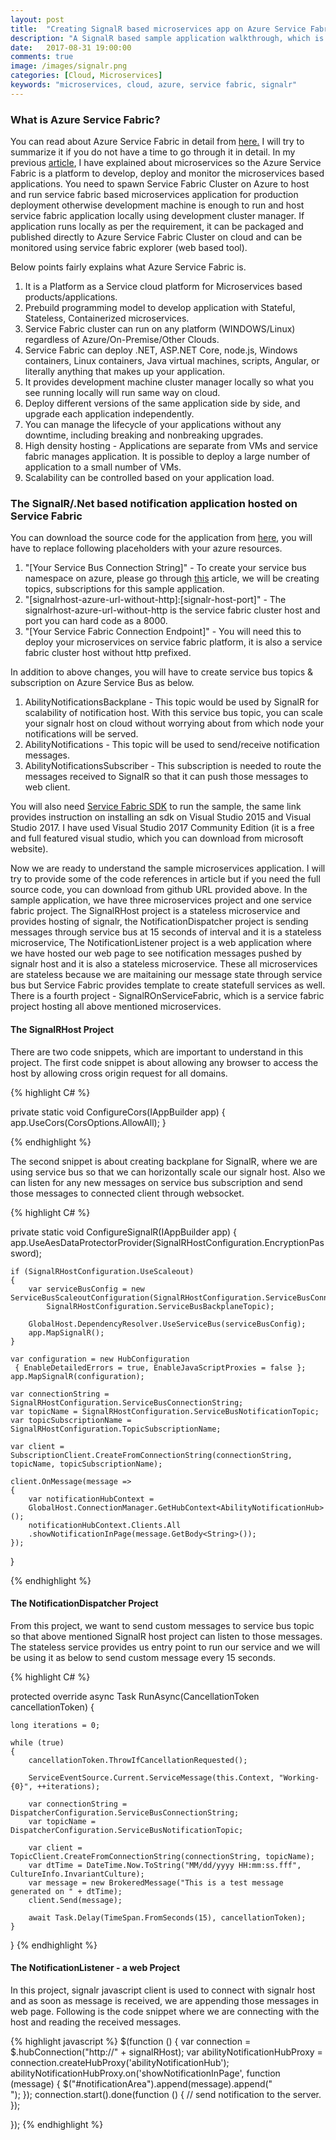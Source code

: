 ```yaml
---
layout: post
title:  "Creating SignalR based microservices app on Azure Service Fabric"
description: "A SignalR based sample application walkthrough, which is using microservices hosted on azure service fabric."
date:   2017-08-31 19:00:00
comments: true
image: /images/signalr.png
categories: [Cloud, Microservices]
keywords: "microservices, cloud, azure, service fabric, signalr"
---
```

<h3>What is Azure Service Fabric?</h3>

You can read about Azure Service Fabric in detail from [here.][servicefabricintro] I will try to summarize it if you do not have a time to go through it in detail. In my previous [article][microservices], I have explained about microservices so the Azure Service Fabric is a platform to develop, deploy and monitor the microservices based applications. You need to spawn Service Fabric Cluster on Azure to host and run service fabric based microservices application for production deployment otherwise development machine is enough to run and host service fabric application locally using development cluster manager. If application runs locally as per the requirement, it can be packaged and published directly to Azure Service Fabric Cluster on cloud and can be monitored using service fabric explorer (web based tool). 

Below points fairly explains what Azure Service Fabric is.
  
  1. It is a Platform as a Service cloud platform for Microservices based products/applications.
  2. Prebuild programming model to develop application with Stateful, Stateless, Containerized                       microservices.
  3. Service Fabric cluster can run on any platform (WINDOWS/Linux) regardless of Azure/On-Premise/Other             Clouds.
  4. Service Fabric can deploy .NET, ASP.NET Core, node.js, Windows containers, Linux containers, Java virtual       machines, scripts, Angular, or literally anything that makes up your application.
  5. It provides development machine cluster manager locally so what you see running locally will run same way       on cloud. 
  6. Deploy different versions of the same application side by side, and upgrade each application                    independently.
  7. You can manage the lifecycle of your applications without any downtime, including breaking and nonbreaking      upgrades.
  8. High density hosting - Applications are separate from VMs and service fabric manages application. It is         possible to deploy a large number of application to a small number of VMs.
  9. Scalability can be controlled based on your application load.

<h3>The SignalR/.Net based notification application hosted on Service Fabric</h3>

You can download the source code for the application from [here][github],  you will have to replace following placeholders with your azure resources. 

  1. "[Your Service Bus Connection String]" - To create your service bus namespace on azure, please go through       [this][servicebus] article, we will be creating topics, subscriptions for this sample application.
  2. "[signalrhost-azure-url-without-http]:[signalr-host-port]" - The signalrhost-azure-url-without-http is the      service fabric cluster host and port you can hard code as a 8000.
  3. "[Your Service Fabric Connection Endpoint]" - You will need this to deploy your microservices on service        fabric platform, it is also a service fabric cluster host without http prefixed. 

In addition to above changes, you will have to create service bus topics & subscription on Azure Service Bus as below.

  1. AbilityNotificationsBackplane - This topic would be used by SignalR for scalability of notification host.       With this service bus topic, you can scale your signalr host on cloud without worrying about from which node    your notifications will be served.
  2. AbilityNotifications - This topic will be used to send/receive notification messages.
  3. AbilityNotificationsSubscriber - This subscription is needed to route the messages received to SignalR so       that it can push those messages to web client. 


You will also need [Service Fabric SDK][servicefabric] to run the sample, the same link provides instruction on installing an sdk on Visual Studio 2015 and Visual Studio 2017. I have used Visual Studio 2017 Community Edition (it is a free and full featured visual studio, which you can download from microsoft website).

Now we are ready to understand the sample microservices application. I will try to provide some of the code references in article but if you need the full source code, you can download from github URL provided above. In the sample application, we have three microservices project and one service fabric project. The SignalRHost project is a stateless microservice and provides hosting of signalr, the NotificationDispatcher project is sending messages through service bus at 15 seconds of interval and it is a stateless microservice, The NotificationListener project is a web application where we have hosted our web page to see notification messages pushed by signalr host and it is also a stateless microservice. These all microservices are stateless because we are maitaining our message state through service bus but Service Fabric provides template to create statefull services as well. There is a fourth project - SignalROnServiceFabric, which is a service fabric project hosting all above mentioned microservices.

<h4>The SignalRHost Project</h4>

There are two code snippets, which are important to understand in this project. The first code snippet is about allowing any browser to access the host by allowing cross origin request for all domains.

{% highlight C# %}

 private static void ConfigureCors(IAppBuilder app)
 {
    app.UseCors(CorsOptions.AllowAll);
 }

{% endhighlight %}

The second snippet is about creating backplane for SignalR, where we are using service bus so that we can horizontally scale our signalr host. Also we can listen for any new messages on service bus subscription and send those messages to connected client through websocket.

{% highlight C# %}

private static void ConfigureSignalR(IAppBuilder app)
{
    app.UseAesDataProtectorProvider(SignalRHostConfiguration.EncryptionPassword);

    if (SignalRHostConfiguration.UseScaleout)
    {
        var serviceBusConfig = new ServiceBusScaleoutConfiguration(SignalRHostConfiguration.ServiceBusConnectionString, 
            SignalRHostConfiguration.ServiceBusBackplaneTopic);

        GlobalHost.DependencyResolver.UseServiceBus(serviceBusConfig);
        app.MapSignalR();
    }

    var configuration = new HubConfiguration
     { EnableDetailedErrors = true, EnableJavaScriptProxies = false };
    app.MapSignalR(configuration);

    var connectionString = SignalRHostConfiguration.ServiceBusConnectionString;
    var topicName = SignalRHostConfiguration.ServiceBusNotificationTopic;
    var topicSubscriptionName = SignalRHostConfiguration.TopicSubscriptionName;

    var client = 
    SubscriptionClient.CreateFromConnectionString(connectionString, 
    topicName, topicSubscriptionName);

    client.OnMessage(message =>
    {
        var notificationHubContext = 
        GlobalHost.ConnectionManager.GetHubContext<AbilityNotificationHub>();
        notificationHubContext.Clients.All
        .showNotificationInPage(message.GetBody<String>());
    });
}

{% endhighlight %}

<h4>The NotificationDispatcher Project</h4>

From this project, we want to send custom messages to service bus topic so that above mentioned SignalR host project can listen to those messages. The stateless service provides us entry point to run our service and we will be using it as below to send custom message every 15 seconds.

{% highlight C# %}

protected override async Task RunAsync(CancellationToken cancellationToken)
{
    
    long iterations = 0;

    while (true)
    {
        cancellationToken.ThrowIfCancellationRequested();

        ServiceEventSource.Current.ServiceMessage(this.Context, "Working-{0}", ++iterations);

        var connectionString = DispatcherConfiguration.ServiceBusConnectionString;
        var topicName = DispatcherConfiguration.ServiceBusNotificationTopic;

        var client = TopicClient.CreateFromConnectionString(connectionString, topicName);
        var dtTime = DateTime.Now.ToString("MM/dd/yyyy HH:mm:ss.fff", CultureInfo.InvariantCulture);
        var message = new BrokeredMessage("This is a test message generated on " + dtTime);
        client.Send(message);

        await Task.Delay(TimeSpan.FromSeconds(15), cancellationToken);
    }
}
{% endhighlight %}

<h4>The NotificationListener - a web Project</h4>

In this project, signalr javascript client is used to connect with signalr host and as soon as message is received, we are appending those messages in web page. Following is the code snippet where we are connecting with the host and reading the received messages.

{% highlight javascript %}
$(function () {
    var connection = $.hubConnection("http://" + signalRHost);
    var abilityNotificationHubProxy = connection.createHubProxy('abilityNotificationHub');
    abilityNotificationHubProxy.on('showNotificationInPage', function (message) {
        $("#notificationArea").append(message).append("<br/>");
    });
    connection.start().done(function () {
        // send notification to the server.
    });

});
{% endhighlight %}

[servicefabricintro]:   https://docs.microsoft.com/en-us/azure/service-fabric/service-fabric-overview
[microservices]: /blog/2017/what-is-micro-services-architecture/
[github]: https://github.com/prajapatin/SignalROnServiceFabric
[servicebus]: https://docs.microsoft.com/en-us/azure/service-bus-messaging/service-bus-dotnet-how-to-use-topics-subscriptions
[servicefabric]: https://docs.microsoft.com/en-us/azure/service-fabric/service-fabric-get-started